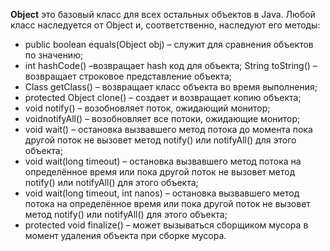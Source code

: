 **Object** это базовый класс для всех остальных объектов в Java. Любой класс наследуется от Object и, соответственно, наследуют его методы:

- public boolean equals(Object obj) – служит для сравнения объектов по значению; 
- int hashCode() –возвращает hash код для объекта; String toString() – возвращает строковое представление объекта;
- Class getClass() – возвращает класс объекта во время выполнения; 
- protected Object clone() – создает и возвращает копию объекта; 
- void notify() – возобновляет поток, ожидающий монитор; 
- voidnotifyAll() – возобновляет все потоки, ожидающие монитор; 
- void wait() – остановка вызвавшего метод потока до момента пока другой поток не вызовет метод notify() или notifyAll() для этого объекта; 
- void wait(long timeout) – остановка вызвавшего метод потока на определённое время или пока другой поток не вызовет метод notify() или notifyAll() для этого объекта; 
- void wait(long timeout, int nanos) – остановка вызвавшего метод потока на определённое время или пока другой поток не вызовет метод notify() или notifyAll() для этого объекта; 
- protected void finalize() – может вызываться сборщиком мусора в момент удаления объекта при сборке мусора.